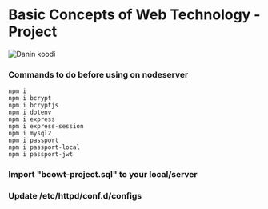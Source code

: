 # Basic Concepts of Web Technology - Project
![Danin koodi](https://i.imgur.com/4kyBaWv.jpg)
### Commands to do before using on nodeserver
```
npm i
npm i bcrypt
npm i bcryptjs
npm i dotenv
npm i express
npm i express-session
npm i mysql2
npm i passport
npm i passport-local
npm i passport-jwt
```
### Import "bcowt-project.sql" to your local/server
### Update /etc/httpd/conf.d/configs
